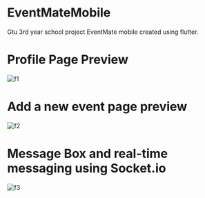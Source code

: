 # EventMateMobile
 Gtu 3rd year school project EventMate mobile created using flutter.

# Profile Page Preview
![f1](https://github.com/user-attachments/assets/4b6f87fe-4572-44a2-aec9-d5205e8ca296)

# Add a new event page preview
![f2](https://github.com/user-attachments/assets/503f0ea3-e8bf-47af-8bf1-af9a8878278b)

# Message Box and real-time messaging using Socket.io
![f3](https://github.com/user-attachments/assets/855c67e0-21bf-4967-ad11-326114faec93)


